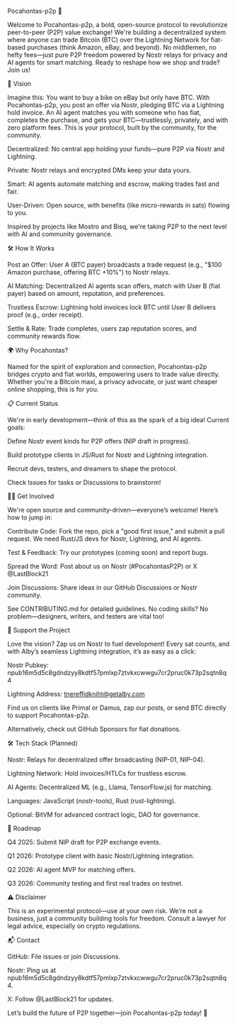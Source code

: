 Pocahontas-p2p 🌟

Welcome to Pocahontas-p2p, a bold, open-source protocol to revolutionize peer-to-peer (P2P) value exchange! We're building a decentralized system where anyone can trade Bitcoin (BTC) over the Lightning Network for fiat-based purchases (think Amazon, eBay, and beyond). No middlemen, no hefty fees—just pure P2P freedom powered by Nostr relays for privacy and AI agents for smart matching. Ready to reshape how we shop and trade? Join us!

🚀 Vision

Imagine this: You want to buy a bike on eBay but only have BTC. With Pocahontas-p2p, you post an offer via Nostr, pledging BTC via a Lightning hold invoice. An AI agent matches you with someone who has fiat, completes the purchase, and gets your BTC—trustlessly, privately, and with zero platform fees. This is your protocol, built by the community, for the community.





Decentralized: No central app holding your funds—pure P2P via Nostr and Lightning.



Private: Nostr relays and encrypted DMs keep your data yours.



Smart: AI agents automate matching and escrow, making trades fast and fair.



User-Driven: Open source, with benefits (like micro-rewards in sats) flowing to you.

Inspired by projects like Mostro and Bisq, we're taking P2P to the next level with AI and community governance.

🛠️ How It Works





Post an Offer: User A (BTC payer) broadcasts a trade request (e.g., "$100 Amazon purchase, offering BTC +10%") to Nostr relays.



AI Matching: Decentralized AI agents scan offers, match with User B (fiat payer) based on amount, reputation, and preferences.



Trustless Escrow: Lightning hold invoices lock BTC until User B delivers proof (e.g., order receipt).



Settle & Rate: Trade completes, users zap reputation scores, and community rewards flow.

🌍 Why Pocahontas?

Named for the spirit of exploration and connection, Pocahontas-p2p bridges crypto and fiat worlds, empowering users to trade value directly. Whether you're a Bitcoin maxi, a privacy advocate, or just want cheaper online shopping, this is for you.

📋 Current Status

We're in early development—think of this as the spark of a big idea! Current goals:





Define Nostr event kinds for P2P offers (NIP draft in progress).



Build prototype clients in JS/Rust for Nostr and Lightning integration.



Recruit devs, testers, and dreamers to shape the protocol.

Check Issues for tasks or Discussions to brainstorm!

🧑‍💻 Get Involved

We're open source and community-driven—everyone’s welcome! Here’s how to jump in:





Contribute Code: Fork the repo, pick a "good first issue," and submit a pull request. We need Rust/JS devs for Nostr, Lightning, and AI agents.



Test & Feedback: Try our prototypes (coming soon) and report bugs.



Spread the Word: Post about us on Nostr (#PocahontasP2P) or X @LastBlock21



Join Discussions: Share ideas in our GitHub Discussions or Nostr community.

See CONTRIBUTING.md for detailed guidelines. No coding skills? No problem—designers, writers, and testers are vital too!

💸 Support the Project

Love the vision? Zap us on Nostr to fuel development! Every sat counts, and with Alby’s seamless Lightning integration, it’s as easy as a click:





Nostr Pubkey: npub16m5d5c8gdndzyy8kdtf57pmlxp7ztvkxcwwgu7cr2pruc0k73p2sqtn8q4



Lightning Address: tnereffidkniht@getalby.com



Find us on clients like Primal or Damus, zap our posts, or send BTC directly to support Pocahontas-p2p.

Alternatively, check out GitHub Sponsors for fiat donations.

🛠️ Tech Stack (Planned)





Nostr: Relays for decentralized offer broadcasting (NIP-01, NIP-04).



Lightning Network: Hold invoices/HTLCs for trustless escrow.



AI Agents: Decentralized ML (e.g., Llama, TensorFlow.js) for matching.



Languages: JavaScript (nostr-tools), Rust (rust-lightning).



Optional: BitVM for advanced contract logic, DAO for governance.

📅 Roadmap





Q4 2025: Submit NIP draft for P2P exchange events.



Q1 2026: Prototype client with basic Nostr/Lightning integration.



Q2 2026: AI agent MVP for matching offers.



Q3 2026: Community testing and first real trades on testnet.

⚠️ Disclaimer

This is an experimental protocol—use at your own risk. We’re not a business, just a community building tools for freedom. Consult a lawyer for legal advice, especially on crypto regulations.

📬 Contact





GitHub: File issues or join Discussions.



Nostr: Ping us at npub16m5d5c8gdndzyy8kdtf57pmlxp7ztvkxcwwgu7cr2pruc0k73p2sqtn8q4.



X: Follow @LastBlock21 for updates.

Let’s build the future of P2P together—join Pocahontas-p2p today! 🌟
